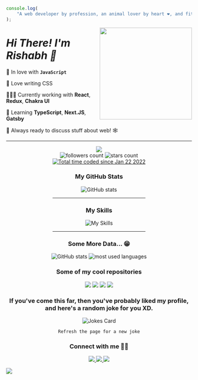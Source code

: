 <!--<img align="left" width="250px" src="./IMG_3696.jpg"/>-->

```js
console.log(
	"A web developer by profession, an animal lover by heart ❤️, and fitness enthusiast by interest!"
);
```

<img align="right" width="250px" src="https://images.weserv.nl/?url=https://raw.githubusercontent.com/shabh2412/shabh2412/shabh2412-image-and-about-me/IMG_3696.jpg?v=4&h=300&w=300&fit=cover&mask=circle&maxage=7d"/>
<h1 align="left"> <i>Hi There! I'm Rishabh 👋 </i></h1>

💛 In love with **`JavaScript`**

🎨 Love writing CSS

👨🏼‍💻 Currently working with **React**, **Redux**, **Chakra UI**

🌱 Learning **TypeScript**, **Next.JS**, **Gatsby**

💬 Always ready to discuss stuff about web! 🕸

<hr/>
<div align="center">
<img src="https://komarev.com/ghpvc/?username=shabh2412&style=for-the-badge"/>
</div>

<div align="center">
<img alt="followers count" src="https://custom-icon-badges.herokuapp.com/github/followers/shabh2412?style=for-the-badge&logo=person-add&label=Followers&logoColor=white"/>
<img alt="stars count" src="https://custom-icon-badges.herokuapp.com/badge/dynamic/json?logo=star&label=Stars&style=for-the-badge&query=%24.stars&url=https://api.github-star-counter.workers.dev/user/shabh2412"/>
</div>

<div align="center">
<a href="https://wakatime.com/@2fc99edb-7b44-4c2d-9d7b-35326eca8ec0"><img src="https://wakatime.com/badge/user/2fc99edb-7b44-4c2d-9d7b-35326eca8ec0.svg?style=for-the-badge" alt="Total time coded since Jan 22 2022" /></a>
</div>

<div align="center">
  <h3>My GitHub Stats</h3>
  <img src="https://github-readme-stats.vercel.app/api?username=shabh2412&show_icons=true&&coountprivate=true&theme=react&hide_title=true" alt="GitHub stats"/>
  <hr width="50%"/>
  <h3>My Skills</h3>
  <img aling="left" src="https://skillicons.dev/icons?i=react,nodejs,express,mongodb,fastapi,redux,ts,nextjs,bootstrap,js,html,css," alt="My Skills"/>
  <hr width="50%"/>
   <h3>Some More Data... 😁</h3>
  <img src="https://github-readme-streak-stats.herokuapp.com/?user=shabh2412&theme=dark" alt="GitHub stats"/>
  <img alt="most used languages" src="https://github-readme-stats.vercel.app/api/top-langs/?username=shabh2412&layout=compact&langs_count=8&theme=react" />
</div>

<!-- Most Popular Repository -->
<div align="center">
  <h3>Some of my cool repositories</h3>
  <img src="https://github-readme-stats.vercel.app/api/pin/?username=shabh2412&repo=stock_price_prediction_application&theme=react"/>
  <img src="https://github-readme-stats.vercel.app/api/pin/?username=shabh2412&repo=cagey-bIte-6066&theme=react&langs_count=5"/>
  <img src="https://github-readme-stats.vercel.app/api/pin/?username=shabh2412&repo=Spotify-clone&theme=react"/>
  <img src="https://github-readme-stats.vercel.app/api/pin/?username=shabh2412&repo=Fraazo-Clone&theme=react&langs_count=5"/>
</div>

<!-- Funny Random Joke -->

<div align="center">
  <h3>If you've come this far, then you've probably liked my profile, and here's a random joke for you XD.</h3>
  <img src="https://readme-jokes.vercel.app/api?theme=react" alt="Jokes Card" />
</div>
<p align="center">
  <code>Refresh the page for a new joke</code>
</p>

<div align="center">
<h3>Connect with me 🙋🏻</h3>
<a href="https://www.linkedin.com/in/rishabh-panesar/" target="_blank">
  <img src="https://skillicons.dev/icons?i=linkedin">
</a>
<a href="https://twitter.com/PanesarRishabh">
  <img src="https://skillicons.dev/icons?i=twitter">
</a>
<a href="https://www.instagram.com/rishabhpanesar/">
  <img src="https://skillicons.dev/icons?i=instagram">
</a>
</div>

![](https://hit.yhype.me/github/profile?user_id=51595564)
